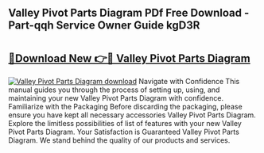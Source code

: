 ## Valley Pivot Parts Diagram PDf Free Download - Part-qqh Service Owner Guide kgD3R

# <h2><a href="http://dfkydqh.blite.top/?on=Valley+Pivot+Parts+Diagram">🔗Download New 👉🔴 Valley Pivot Parts Diagram</a></h2>

[![Valley Pivot Parts Diagram download](https://i.imgur.com/lujVjoI.png)](http://dfkydqh.blite.top/?on=Valley+Pivot+Parts+Diagram)
Navigate with Confidence This manual guides you through the process of setting up, using, and maintaining your new Valley Pivot Parts Diagram with confidence. Familiarize with the Packaging Before discarding the packaging, please ensure you have kept all necessary accessories Valley Pivot Parts Diagram. Explore the limitless possibilities of list of features with your new Valley Pivot Parts Diagram. Your Satisfaction is Guaranteed Valley Pivot Parts Diagram. We stand behind the quality of our products and services.
